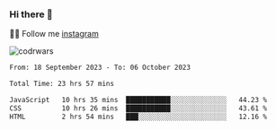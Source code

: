 ### Hi there 👋

👨‍💻 Follow me [instagram](https://instagram.com/an.grsmnko?igshid=ZDdkNTZiNTM=](https://instagram.com/an.grsmnko?igshid=ZDdkNTZiNTM=))

![codrwars](https://www.codewars.com/users/rsschool_c9af20f58c35c696/badges/micro) 

<!--START_SECTION:waka-->

```txt
From: 18 September 2023 - To: 06 October 2023

Total Time: 23 hrs 57 mins

JavaScript   10 hrs 35 mins  ███████████░░░░░░░░░░░░░░   44.23 %
CSS          10 hrs 26 mins  ███████████░░░░░░░░░░░░░░   43.61 %
HTML         2 hrs 54 mins   ███░░░░░░░░░░░░░░░░░░░░░░   12.16 %
```

<!--END_SECTION:waka-->
